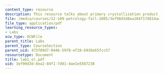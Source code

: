 ```yaml
---
content_type: resource
description: This resource talks about primary crystallization product, and Identification.
file: /media/courses/12-109-petrology-fall-2005/3ef90d3d8ea284f17d814ae1e5587238_lab1_ol.pdf
file_type: application/pdf
learning_resource_types:
- Labs
ocw_type: OCWFile
parent_title: Labs
parent_type: CourseSection
parent_uid: 475f89d7-044b-5978-ef28-6936e65fcc57
resourcetype: Document
title: lab1_ol.pdf
uid: 3ef90d3d-8ea2-84f1-7d81-4ae1e5587238
---
```

